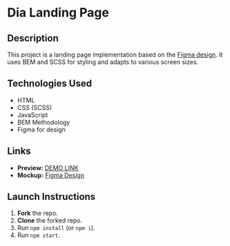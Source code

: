 # Dia Landing Page

## Description
This project is a landing page implementation based on the [Figma design](https://www.figma.com/file/7qwsWggv9BAxMi2VPhBuPr/Air-(formerly-Dia)?node-id=9138%3A35).
It uses BEM and SCSS for styling and adapts to various screen sizes.

## Technologies Used
- HTML
- CSS (SCSS)
- JavaScript
- BEM Methodology
- Figma for design

## Links
- **Preview:** [DEMO LINK](https://yepolotn1ak.github.io/dia-landing/)
- **Mockup:** [Figma Design](https://www.figma.com/file/7qwsWggv9BAxMi2VPhBuPr/Air-(formerly-Dia)?node-id=9138%3A35)

## Launch Instructions
1. **Fork** the repo.
2. **Clone** the forked repo.
3. Run `npm install` (or `npm i`).
4. Run `npm start`.
